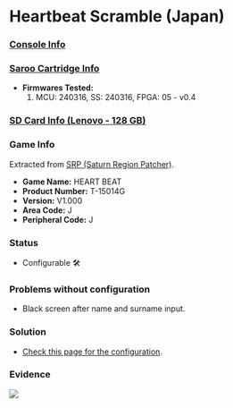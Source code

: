 # Heartbeat Scramble (Japan)

### [Console Info](../../../../../Info/Consoles/VA13/README.md)

### [Saroo Cartridge Info](../../../../../Info/Cartridges/RetroGameParadiseStore/1.32F/README.md)

- <b>Firmwares Tested:</b>
  1. MCU: 240316, SS: 240316, FPGA: 05 - v0.4

### [SD Card Info (Lenovo - 128 GB)](../../../../../Info/SdCards/Lenovo/128GB/fat32/README.md)

### Game Info

Extracted from [SRP (Saturn Region Patcher)](https://segaxtreme.net/resources/saturn-region-patcher.81/download).

- <b>Game Name:</b> HEART BEAT
- <b>Product Number:</b> T-15014G
- <b>Version:</b> V1.000
- <b>Area Code:</b> J
- <b>Peripheral Code:</b> J

### Status

- Configurable :hammer_and_wrench:

### Problems without configuration

- Black screen after name and surname input.

### Solution

- [Check this page for the configuration](https://github.com/williamdsw/saroo-configuration-list/blob/master/Regions/Retails/Japan/T-15014G/README.md).

### Evidence

[![](https://img.youtube.com/vi/XnO39uyaT1U/0.jpg)](https://www.youtube.com/watch?v=XnO39uyaT1U)

